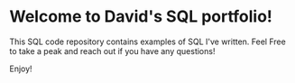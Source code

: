 # Welcome to David's SQL portfolio!
This SQL code repository contains examples of SQL I've written. Feel Free to take a peak and reach out if you have any questions!

Enjoy!
